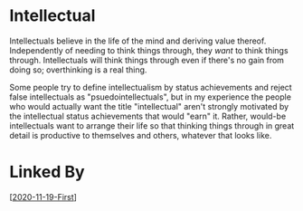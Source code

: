 # Intellectual

Intellectuals believe in the life of the mind and deriving value thereof.  Independently of needing to think things through, they *want* to think things through.  Intellectuals will think things through even if there's no gain from doing so; overthinking is a real thing.

Some people try to define intellectualism by status achievements and reject false intellectuals as "psuedointellectuals", but in my experience the people who would actually want the title "intellectual" aren't strongly motivated by the intellectual status achievements that would "earn" it.  Rather, would-be intellectuals want to arrange their life so that thinking things through in great detail is productive to themselves and others, whatever that looks like.

# Linked By
[[2020-11-19-First]]

[//begin]: # "Autogenerated link references for markdown compatibility"
[2020-11-19-first]: 2020-11-19-First "2020-11-19-First"
[//end]: # "Autogenerated link references"